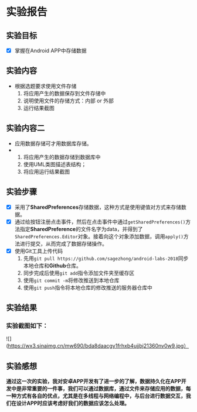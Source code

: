 # 实验报告

## 实验目标

- [x] 掌握在Android APP中存储数据  

## 实验内容

* 根据选题要求使用文件存储
  1. 将应用产生的数据保存到文件存储中
  2. 说明使用文件的存储方式：内部 or 外部
  3. 运行结果截图

## 实验内容二

* 应用数据存储可才用数据库存储。
* 1. 将应用产生的数据存储到数据库中
  2. 使用UML类图描述表结构；
  3. 将应用运行结果截图  

## 实验步骤

- [x] 采用了**SharedPreferences**存储数据，这种方式是使用键值对方式来存储数据。 
- [x] 通过给按钮注册点击事件，然后在点击事件中通过`getSharedPreferences()`方法指定**SharedPreference**的文件名字为data，并得到了`SharedPreferences.Editor`对象。接着向这个对象添加数据，调用`apply()`方法进行提交，从而完成了数据存储操作。
- [x] 使用Git工具上传代码  
  1. 先用`git pull https://github.com/sagezhong/android-labs-2018`同步本地仓库和**Github**仓库。  
  2. 同步完成后使用`git add`指令添加文件夹至缓存区
  3. 使用`git commit -m`将修改推送到本地仓库
  4. 使用`git push`指令将本地仓库的修改推送的服务器仓库中

## 实验结果

### 实验截图如下：

![](https://wx3.sinaimg.cn/mw690/bda8daacgy1frhxb4ujjbj21360nv0w9.jpg）

## 实验感想

**通过这一次的实验，我对安卓APP开发有了进一步的了解，数据持久化在APP开发中是非常重要的一件事，我们可以通过数据库，通过文件来存储应用的数据，每一种方式有各自的优点，尤其是在多线程与网络编程中，与后台进行数据交互，我们在设计APP时应该考虑好我们的数据应该怎么处理。**



